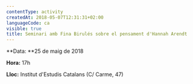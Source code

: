 ```yaml
---
contentType: activity
createdAt: 2018-05-07T12:31:31+02:00
languageCode: ca
visible: true
title: Seminari amb Fina Birulés sobre el pensament d'Hannah Arendt
---
```


**Data: **25 de maig de 2018

**Hora:** 17h

**Lloc:** Institut d'Estudis Catalans (C/ Carme, 47)